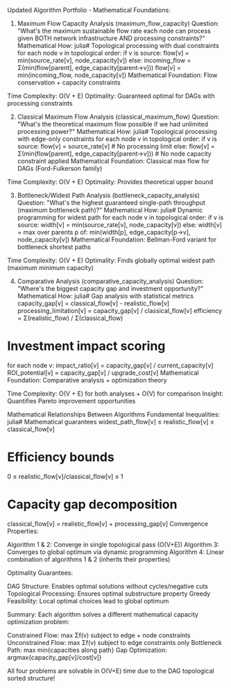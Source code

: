 Updated Algorithm Portfolio - Mathematical Foundations:
1. Maximum Flow Capacity Analysis (maximum_flow_capacity)
Question: "What's the maximum sustainable flow rate each node can process given BOTH network infrastructure AND processing constraints?"
Mathematical How:
julia# Topological processing with dual constraints
for each node v in topological order:
    if v is source:
        flow[v] = min(source_rate[v], node_capacity[v])
    else:
        incoming_flow = Σ(min(flow[parent], edge_capacity[parent→v]))
        flow[v] = min(incoming_flow, node_capacity[v])
Mathematical Foundation: Flow conservation + capacity constraints

Time Complexity: O(V + E)
Optimality: Guaranteed optimal for DAGs with processing constraints

2. Classical Maximum Flow Analysis (classical_maximum_flow)
Question: "What's the theoretical maximum flow possible if we had unlimited processing power?"
Mathematical How:
julia# Topological processing with edge-only constraints
for each node v in topological order:
    if v is source:
        flow[v] = source_rate[v]  # No processing limit
    else:
        flow[v] = Σ(min(flow[parent], edge_capacity[parent→v]))
        # No node capacity constraint applied
Mathematical Foundation: Classical max flow for DAGs (Ford-Fulkerson family)

Time Complexity: O(V + E)
Optimality: Provides theoretical upper bound

3. Bottleneck/Widest Path Analysis (bottleneck_capacity_analysis)
Question: "What's the highest guaranteed single-path throughput (maximum bottleneck path)?"
Mathematical How:
julia# Dynamic programming for widest path
for each node v in topological order:
    if v is source:
        width[v] = min(source_rate[v], node_capacity[v])
    else:
        width[v] = max over parents p of:
            min(width[p], edge_capacity[p→v], node_capacity[v])
Mathematical Foundation: Bellman-Ford variant for bottleneck shortest paths

Time Complexity: O(V + E)
Optimality: Finds globally optimal widest path (maximum minimum capacity)

4. Comparative Analysis (comparative_capacity_analysis)
Question: "Where's the biggest capacity gap and investment opportunity?"
Mathematical How:
julia# Gap analysis with statistical metrics
capacity_gap[v] = classical_flow[v] - realistic_flow[v]
processing_limitation[v] = capacity_gap[v] / classical_flow[v]
efficiency = Σ(realistic_flow) / Σ(classical_flow)

# Investment impact scoring
for each node v:
    impact_ratio[v] = capacity_gap[v] / current_capacity[v]
    ROI_potential[v] = capacity_gap[v] / upgrade_cost[v]
Mathematical Foundation: Comparative analysis + optimization theory

Time Complexity: O(V + E) for both analyses + O(V) for comparison
Insight: Quantifies Pareto improvement opportunities


Mathematical Relationships Between Algorithms
Fundamental Inequalities:
julia# Mathematical guarantees
widest_path_flow[v] ≤ realistic_flow[v] ≤ classical_flow[v]

# Efficiency bounds  
0 ≤ realistic_flow[v]/classical_flow[v] ≤ 1

# Capacity gap decomposition
classical_flow[v] = realistic_flow[v] + processing_gap[v]
Convergence Properties:

Algorithm 1 & 2: Converge in single topological pass (O(V+E))
Algorithm 3: Converges to global optimum via dynamic programming
Algorithm 4: Linear combination of algorithms 1 & 2 (inherits their properties)

Optimality Guarantees:

DAG Structure: Enables optimal solutions without cycles/negative cuts
Topological Processing: Ensures optimal substructure property
Greedy Feasibility: Local optimal choices lead to global optimum

Summary:
Each algorithm solves a different mathematical capacity optimization problem:

Constrained Flow: max Σf(v) subject to edge + node constraints
Unconstrained Flow: max Σf(v) subject to edge constraints only
Bottleneck Path: max min{capacities along path}
Gap Optimization: argmax{capacity_gap[v]/cost[v]}

All four problems are solvable in O(V+E) time due to the DAG topological sorted structure! 